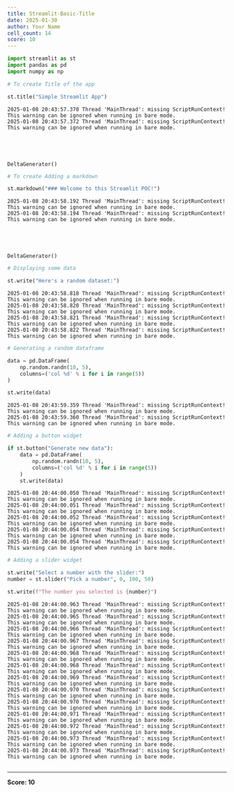 ```yaml
---
title: Streamlit-Basic-Title
date: 2025-01-30
author: Your Name
cell_count: 14
score: 10
---
```


```python
import streamlit as st
import pandas as pd
import numpy as np
```


```python
# To create Title of the app
```


```python
st.title("Simple Streamlit App")
```

    2025-01-08 20:43:57.370 Thread 'MainThread': missing ScriptRunContext! This warning can be ignored when running in bare mode.
    2025-01-08 20:43:57.372 Thread 'MainThread': missing ScriptRunContext! This warning can be ignored when running in bare mode.





    DeltaGenerator()




```python
# To create Adding a markdown
```


```python
st.markdown("### Welcome to this Streamlit POC!")
```

    2025-01-08 20:43:58.192 Thread 'MainThread': missing ScriptRunContext! This warning can be ignored when running in bare mode.
    2025-01-08 20:43:58.194 Thread 'MainThread': missing ScriptRunContext! This warning can be ignored when running in bare mode.





    DeltaGenerator()




```python
# Displaying some data
```


```python
st.write("Here's a random dataset:")
```

    2025-01-08 20:43:58.818 Thread 'MainThread': missing ScriptRunContext! This warning can be ignored when running in bare mode.
    2025-01-08 20:43:58.820 Thread 'MainThread': missing ScriptRunContext! This warning can be ignored when running in bare mode.
    2025-01-08 20:43:58.821 Thread 'MainThread': missing ScriptRunContext! This warning can be ignored when running in bare mode.
    2025-01-08 20:43:58.822 Thread 'MainThread': missing ScriptRunContext! This warning can be ignored when running in bare mode.



```python
# Generating a random dataframe
```


```python
data = pd.DataFrame(
    np.random.randn(10, 5),
    columns=('col %d' % i for i in range(5))
)

st.write(data)
```

    2025-01-08 20:43:59.359 Thread 'MainThread': missing ScriptRunContext! This warning can be ignored when running in bare mode.
    2025-01-08 20:43:59.360 Thread 'MainThread': missing ScriptRunContext! This warning can be ignored when running in bare mode.



```python
# Adding a button widget
```


```python
if st.button("Generate new data"):
    data = pd.DataFrame(
        np.random.randn(10, 5),
        columns=('col %d' % i for i in range(5))
    )
    st.write(data)
```

    2025-01-08 20:44:00.050 Thread 'MainThread': missing ScriptRunContext! This warning can be ignored when running in bare mode.
    2025-01-08 20:44:00.051 Thread 'MainThread': missing ScriptRunContext! This warning can be ignored when running in bare mode.
    2025-01-08 20:44:00.052 Thread 'MainThread': missing ScriptRunContext! This warning can be ignored when running in bare mode.
    2025-01-08 20:44:00.054 Thread 'MainThread': missing ScriptRunContext! This warning can be ignored when running in bare mode.
    2025-01-08 20:44:00.054 Thread 'MainThread': missing ScriptRunContext! This warning can be ignored when running in bare mode.



```python
# Adding a slider widget
```


```python
st.write("Select a number with the slider:")
number = st.slider("Pick a number", 0, 100, 50)

st.write(f"The number you selected is {number}")
```

    2025-01-08 20:44:00.963 Thread 'MainThread': missing ScriptRunContext! This warning can be ignored when running in bare mode.
    2025-01-08 20:44:00.965 Thread 'MainThread': missing ScriptRunContext! This warning can be ignored when running in bare mode.
    2025-01-08 20:44:00.966 Thread 'MainThread': missing ScriptRunContext! This warning can be ignored when running in bare mode.
    2025-01-08 20:44:00.967 Thread 'MainThread': missing ScriptRunContext! This warning can be ignored when running in bare mode.
    2025-01-08 20:44:00.968 Thread 'MainThread': missing ScriptRunContext! This warning can be ignored when running in bare mode.
    2025-01-08 20:44:00.968 Thread 'MainThread': missing ScriptRunContext! This warning can be ignored when running in bare mode.
    2025-01-08 20:44:00.969 Thread 'MainThread': missing ScriptRunContext! This warning can be ignored when running in bare mode.
    2025-01-08 20:44:00.970 Thread 'MainThread': missing ScriptRunContext! This warning can be ignored when running in bare mode.
    2025-01-08 20:44:00.970 Thread 'MainThread': missing ScriptRunContext! This warning can be ignored when running in bare mode.
    2025-01-08 20:44:00.971 Thread 'MainThread': missing ScriptRunContext! This warning can be ignored when running in bare mode.
    2025-01-08 20:44:00.972 Thread 'MainThread': missing ScriptRunContext! This warning can be ignored when running in bare mode.
    2025-01-08 20:44:00.973 Thread 'MainThread': missing ScriptRunContext! This warning can be ignored when running in bare mode.
    2025-01-08 20:44:00.973 Thread 'MainThread': missing ScriptRunContext! This warning can be ignored when running in bare mode.



```python

```


---
**Score: 10**
